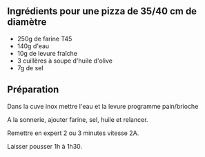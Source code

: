 ## Ingrédients pour une pizza de 35/40 cm de diamètre

- 250g de farine T45
- 140g d'eau
- 10g de levure fraîche
- 3 cuillères à soupe d'huile d'olive
- 7g de sel

## Préparation

Dans la cuve inox mettre l'eau et la levure programme pain/brioche

A la sonnerie, ajouter farine, sel, huile et relancer.

Remettre en expert 2 ou 3 minutes vitesse 2A.

Laisser pousser 1h à 1h30.
